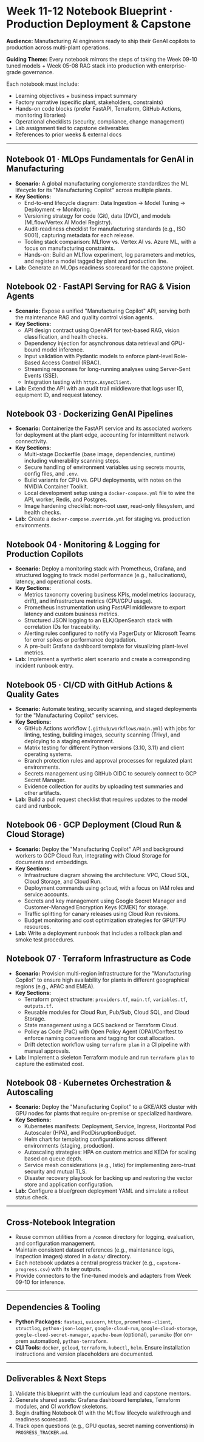 # Week 11-12 Notebook Blueprint · Production Deployment & Capstone

**Audience:** Manufacturing AI engineers ready to ship their GenAI copilots to production across multi-plant operations.

**Guiding Theme:** Every notebook mirrors the steps of taking the Week 09-10 tuned models + Week 05-08 RAG stack into production with enterprise-grade governance.

Each notebook must include:
- Learning objectives + business impact summary
- Factory narrative (specific plant, stakeholders, constraints)
- Hands-on code blocks (prefer FastAPI, Terraform, GitHub Actions, monitoring libraries)
- Operational checklists (security, compliance, change management)
- Lab assignment tied to capstone deliverables
- References to prior weeks & external docs

---

## Notebook 01 · MLOps Fundamentals for GenAI in Manufacturing
- **Scenario:** A global manufacturing conglomerate standardizes the ML lifecycle for its "Manufacturing Copilot" across multiple plants.
- **Key Sections:**
  - End-to-end lifecycle diagram: Data Ingestion → Model Tuning → Deployment → Monitoring.
  - Versioning strategy for code (Git), data (DVC), and models (MLflow/Vertex AI Model Registry).
  - Audit-readiness checklist for manufacturing standards (e.g., ISO 9001), capturing metadata for each release.
  - Tooling stack comparison: MLflow vs. Vertex AI vs. Azure ML, with a focus on manufacturing constraints.
  - Hands-on: Build an MLflow experiment, log parameters and metrics, and register a model tagged by plant and production line.
- **Lab:** Generate an MLOps readiness scorecard for the capstone project.

## Notebook 02 · FastAPI Serving for RAG & Vision Agents
- **Scenario:** Expose a unified "Manufacturing Copilot" API, serving both the maintenance RAG and quality control vision agents.
- **Key Sections:**
  - API design contract using OpenAPI for text-based RAG, vision classification, and health checks.
  - Dependency injection for asynchronous data retrieval and GPU-bound model inference.
  - Input validation with Pydantic models to enforce plant-level Role-Based Access Control (RBAC).
  - Streaming responses for long-running analyses using Server-Sent Events (SSE).
  - Integration testing with `httpx.AsyncClient`.
- **Lab:** Extend the API with an audit trail middleware that logs user ID, equipment ID, and request latency.

## Notebook 03 · Dockerizing GenAI Pipelines
- **Scenario:** Containerize the FastAPI service and its associated workers for deployment at the plant edge, accounting for intermittent network connectivity.
- **Key Sections:**
  - Multi-stage Dockerfile (base image, dependencies, runtime) including vulnerability scanning steps.
  - Secure handling of environment variables using secrets mounts, config files, and `.env`.
  - Build variants for CPU vs. GPU deployments, with notes on the NVIDIA Container Toolkit.
  - Local development setup using a `docker-compose.yml` file to wire the API, worker, Redis, and Postgres.
  - Image hardening checklist: non-root user, read-only filesystem, and health checks.
- **Lab:** Create a `docker-compose.override.yml` for staging vs. production environments.

## Notebook 04 · Monitoring & Logging for Production Copilots
- **Scenario:** Deploy a monitoring stack with Prometheus, Grafana, and structured logging to track model performance (e.g., hallucinations), latency, and operational costs.
- **Key Sections:**
  - Metrics taxonomy covering business KPIs, model metrics (accuracy, drift), and infrastructure metrics (CPU/GPU usage).
  - Prometheus instrumentation using FastAPI middleware to export latency and custom business metrics.
  - Structured JSON logging to an ELK/OpenSearch stack with correlation IDs for traceability.
  - Alerting rules configured to notify via PagerDuty or Microsoft Teams for error spikes or performance degradation.
  - A pre-built Grafana dashboard template for visualizing plant-level metrics.
- **Lab:** Implement a synthetic alert scenario and create a corresponding incident runbook entry.

## Notebook 05 · CI/CD with GitHub Actions & Quality Gates
- **Scenario:** Automate testing, security scanning, and staged deployments for the "Manufacturing Copilot" services.
- **Key Sections:**
  - GitHub Actions workflow (`.github/workflows/main.yml`) with jobs for linting, testing, building images, security scanning (Trivy), and deploying to a staging environment.
  - Matrix testing for different Python versions (3.10, 3.11) and client operating systems.
  - Branch protection rules and approval processes for regulated plant environments.
  - Secrets management using GitHub OIDC to securely connect to GCP Secret Manager.
  - Evidence collection for audits by uploading test summaries and other artifacts.
- **Lab:** Build a pull request checklist that requires updates to the model card and runbook.

## Notebook 06 · GCP Deployment (Cloud Run & Cloud Storage)
- **Scenario:** Deploy the "Manufacturing Copilot" API and background workers to GCP Cloud Run, integrating with Cloud Storage for documents and embeddings.
- **Key Sections:**
  - Infrastructure diagram showing the architecture: VPC, Cloud SQL, Cloud Storage, and Cloud Run.
  - Deployment commands using `gcloud`, with a focus on IAM roles and service accounts.
  - Secrets and key management using Google Secret Manager and Customer-Managed Encryption Keys (CMEK) for storage.
  - Traffic splitting for canary releases using Cloud Run revisions.
  - Budget monitoring and cost optimization strategies for GPU/TPU resources.
- **Lab:** Write a deployment runbook that includes a rollback plan and smoke test procedures.

## Notebook 07 · Terraform Infrastructure as Code
- **Scenario:** Provision multi-region infrastructure for the "Manufacturing Copilot" to ensure high availability for plants in different geographical regions (e.g., APAC and EMEA).
- **Key Sections:**
  - Terraform project structure: `providers.tf`, `main.tf`, `variables.tf`, `outputs.tf`.
  - Reusable modules for Cloud Run, Pub/Sub, Cloud SQL, and Cloud Storage.
  - State management using a GCS backend or Terraform Cloud.
  - Policy as Code (PaC) with Open Policy Agent (OPA)/Conftest to enforce naming conventions and tagging for cost allocation.
  - Drift detection workflow using `terraform plan` in a CI pipeline with manual approvals.
- **Lab:** Implement a skeleton Terraform module and run `terraform plan` to capture the estimated cost.

## Notebook 08 · Kubernetes Orchestration & Autoscaling
- **Scenario:** Deploy the "Manufacturing Copilot" to a GKE/AKS cluster with GPU nodes for plants that require on-premise or specialized hardware.
- **Key Sections:**
  - Kubernetes manifests: Deployment, Service, Ingress, Horizontal Pod Autoscaler (HPA), and PodDisruptionBudget.
  - Helm chart for templating configurations across different environments (staging, production).
  - Autoscaling strategies: HPA on custom metrics and KEDA for scaling based on queue depth.
  - Service mesh considerations (e.g., Istio) for implementing zero-trust security and mutual TLS.
  - Disaster recovery playbook for backing up and restoring the vector store and application configuration.
- **Lab:** Configure a blue/green deployment YAML and simulate a rollout status check.

---

## Cross-Notebook Integration
- Reuse common utilities from a `/common` directory for logging, evaluation, and configuration management.
- Maintain consistent dataset references (e.g., maintenance logs, inspection images) stored in a `data/` directory.
- Each notebook updates a central progress tracker (e.g., `capstone-progress.csv`) with its key outputs.
- Provide connectors to the fine-tuned models and adapters from Week 09-10 for inference.

---

## Dependencies & Tooling
- **Python Packages:** `fastapi`, `uvicorn`, `httpx`, `prometheus-client`, `structlog`, `python-json-logger`, `google-cloud-run`, `google-cloud-storage`, `google-cloud-secret-manager`, `apache-beam` (optional), `paramiko` (for on-prem automation), `python-terraform`.
- **CLI Tools:** `docker`, `gcloud`, `terraform`, `kubectl`, `helm`. Ensure installation instructions and version placeholders are documented.

---

## Deliverables & Next Steps
1.  Validate this blueprint with the curriculum lead and capstone mentors.
2.  Generate shared assets: Grafana dashboard templates, Terraform modules, and CI workflow skeletons.
3.  Begin drafting Notebook 01 with the MLflow lifecycle walkthrough and readiness scorecard.
4.  Track open questions (e.g., GPU quotas, secret naming conventions) in `PROGRESS_TRACKER.md`.
